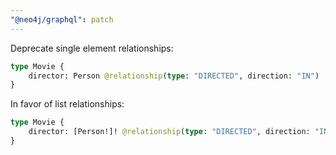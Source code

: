 ```yaml
---
"@neo4j/graphql": patch
---
```


Deprecate single element relationships:

```graphql
type Movie {
    director: Person @relationship(type: "DIRECTED", direction: "IN")
}
```

In favor of list relationships:

```graphql
type Movie {
    director: [Person!]! @relationship(type: "DIRECTED", direction: "IN")
}
```
